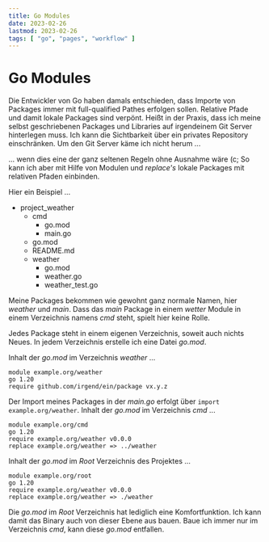 ```yaml
---
title: Go Modules
date: 2023-02-26
lastmod: 2023-02-26
tags: [ "go", "pages", "workflow" ]
---
```


# Go Modules

Die Entwickler von Go haben damals entschieden, dass Importe von 
Packages immer mit full-qualified Pathes erfolgen sollen. Relative
Pfade und damit lokale Packages sind verpönt. Heißt in der Praxis, 
dass ich meine selbst geschriebenen Packages und Libraries auf 
irgendeinem Git Server hinterlegen muss. Ich kann die Sichtbarkeit 
über ein privates Repository einschränken. Um den Git Server käme 
ich nicht herum ...

... wenn dies eine der ganz seltenen Regeln ohne Ausnahme wäre (c; 
So kann ich aber mit Hilfe von Modulen und _replace's_ lokale 
Packages mit relativen Pfaden einbinden.

Hier ein Beispiel ...

* project_weather
  * cmd
    * go.mod
    * main.go
  * go.mod
  * README.md
  * weather
    * go.mod
    * weather.go
    * weather_test.go

Meine Packages bekommen wie gewohnt ganz normale Namen, hier _weather_ 
und _main_. Dass das _main_ Package in einem _wetter_ Module in einem 
Verzeichnis namens _cmd_ steht, spielt hier keine Rolle.

Jedes Package steht in einem eigenen Verzeichnis, soweit auch nichts
Neues. In jedem Verzeichnis erstelle ich eine Datei _go.mod_.

Inhalt der _go.mod_ im Verzeichnis _weather_ ...

    module example.org/weather
    go 1.20
    require github.com/irgend/ein/package vx.y.z

Der Import meines Packages in der _main.go_ erfolgt über 
```import example.org/weather```. Inhalt der _go.mod_ im Verzeichnis 
_cmd_ ...

    module example.org/cmd
    go 1.20
    require example.org/weather v0.0.0
    replace example.org/weather => ../weather

Inhalt der _go.mod_ im _Root_ Verzeichnis des Projektes ...

    module example.org/root
    go 1.20
    require example.org/weather v0.0.0
    replace example.org/weather => ./weather
    
Die _go.mod_ im _Root_ Verzeichnis hat lediglich eine Komfortfunktion.
Ich kann damit das Binary auch von dieser Ebene aus bauen. Baue ich immer 
nur im Verzeichnis _cmd_, kann diese _go.mod_ entfallen.
